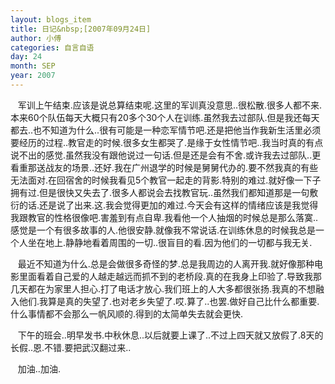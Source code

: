 ```yaml
---
layout: blogs_item
title: 日记&nbsp;[2007年09月24日]
author: 小傅
categories: 自言自语
day: 24
month: SEP
year: 2007
---
```




&nbsp;&nbsp;
军训上午结束.应该是说总算结束呢.这里的军训真没意思..很松散.很多人都不来.本来60个队伍每天大概只有20多个30个人在训练.虽然我去过部队.但是我还每天都去..也不知道为什么..很有可能是一种恋军情节吧.还是把他当作我新生活里必须要经历的过程..教官走的时候.很多女生都哭了.是缘于女性情节吧..我当时真的有点说不出的感觉.虽然我没有跟他说过一句话.但是还是会有不舍.或许我去过部队..更看重那送战友的场景..还好.我在广州退学的时候是舅舅代办的.要不然我真的有些无法面对.在回宿舍的时候我看见5个教官一起走的背影.特别的难过.就好像一下子拥有过.但是很快又失去了.很多人都说会去找教官玩..虽然我们都知道那是一句敷衍的话.还是说了出来.这.我会觉得更加的难过.今天会有这样的情绪应该是我觉得我跟教官的性格很像吧.害羞到有点自卑.我看他一个人抽烟的时候总是那么落寞..感觉是一个有很多故事的人.他很安静.就像我不常说话.在训练休息的时候我总是一个人坐在地上.静静地看着周围的一切..很盲目的看.因为他们的一切都与我无关.

&nbsp;&nbsp;
最近不知道为什么.总是会做很多奇怪的梦.总是我周边的人离开我.就好像那种电影里面看着自己爱的人越走越远而抓不到的老桥段.真的在我身上印验了.导致我那几天都在为家里人担心.打了电话才放心.我们班上的人大多都很张扬.我真的不想融入他们.我算是真的失望了.也对老乡失望了.哎.算了..也罢.做好自己比什么都重要.什么事情都不会那么一帆风顺的.得到的太简单失去就会更快.

&nbsp;&nbsp;
下午的班会..明早发书.中秋休息..以后就要上课了..不过上四天就又放假了.8天的长假..恩.不错.要把武汉翻过来..

&nbsp;&nbsp; 加油..加油.
&nbsp;



